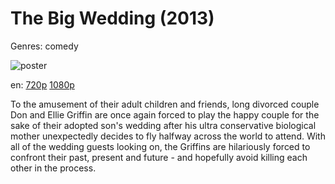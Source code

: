 # The Big Wedding (2013)

Genres: comedy

![poster](http://image.tmdb.org/t/p/w500/bPYDvbXRrb5d4FFyn4kb93J8I4X.jpg)

en:
  [720p](magnet:?xt=urn:btih:AAAC1213B06B7916C9BB473C036E2C522442FE1E&tr=udp://glotorrents.pw:6969/announce&tr=udp://tracker.opentrackr.org:1337/announce&tr=udp://torrent.gresille.org:80/announce&tr=udp://tracker.openbittorrent.com:80&tr=udp://tracker.coppersurfer.tk:6969&tr=udp://tracker.leechers-paradise.org:6969&tr=udp://p4p.arenabg.ch:1337&tr=udp://tracker.internetwarriors.net:1337)
  [1080p](magnet:?xt=urn:btih:02BCBB8223BC65A33D7EEEB669E371EDE6F28FAC&tr=udp://glotorrents.pw:6969/announce&tr=udp://tracker.opentrackr.org:1337/announce&tr=udp://torrent.gresille.org:80/announce&tr=udp://tracker.openbittorrent.com:80&tr=udp://tracker.coppersurfer.tk:6969&tr=udp://tracker.leechers-paradise.org:6969&tr=udp://p4p.arenabg.ch:1337&tr=udp://tracker.internetwarriors.net:1337)
  


To the amusement of their adult children and friends, long divorced couple Don and Ellie Griffin are once again forced to play the happy couple for the sake of their adopted son's wedding after his ultra conservative biological mother unexpectedly decides to fly halfway across the world to attend. With all of the wedding guests looking on, the Griffins are hilariously forced to confront their past, present and future - and hopefully avoid killing each other in the process.